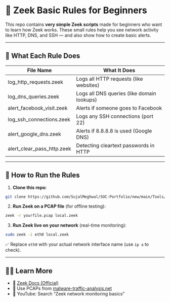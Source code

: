 # 🔰 Zeek Basic Rules for Beginners

This repo contains **very simple Zeek scripts** made for beginners who want to learn how Zeek works. These small rules help you see network activity like HTTP, DNS, and SSH — and also show how to create basic alerts.

---

## 📜 What Each Rule Does

| File Name                      | What It Does                              |
|-------------------------------|--------------------------------------------|
| log_http_requests.zeek        | Logs all HTTP requests (like websites)     |
| log_dns_queries.zeek          | Logs all DNS queries (like domain lookups) |
| alert_facebook_visit.zeek     | Alerts if someone goes to Facebook         |
| log_ssh_connections.zeek      | Logs any SSH connections (port 22)         |
| alert_google_dns.zeek         | Alerts if 8.8.8.8 is used (Google DNS)     |
| alert_clear_pass_http.zeek    | Detecting cleartext passwords in HTTP      |

---

## 🚀 How to Run the Rules

1. **Clone this repo**:
```bash
git clone https://github.com/SujalMeghwal/SOC-Portfolio/new/main/Tools/Zeek.git
```

2. **Run Zeek on a PCAP file** (for offline testing):
```bash
zeek -r yourfile.pcap local.zeek
```

3. **Run Zeek live on your network** (real-time monitoring):
```bash
sudo zeek -i eth0 local.zeek
```

✅ Replace `eth0` with your actual network interface name (use `ip a` to check).

---

## 👨‍🏫 Learn More

- 📘 [Zeek Docs (Official)](https://docs.zeek.org/en/current/)
- 🧪 Use PCAPs from [malware-traffic-analysis.net](https://www.malware-traffic-analysis.net/)
- 🎥 YouTube: Search “Zeek network monitoring basics”
